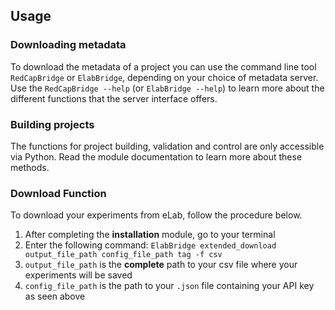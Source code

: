 ## Usage

### Downloading metadata

To download the metadata of a project you can use the command line tool `RedCapBridge` or `ElabBridge`, depending on your choice of metadata server. Use the `RedCapBridge --help` (or `ElabBridge --help`) to learn more about the different functions that the server interface offers.

### Building projects

The functions for project building, validation and control are only accessible via Python. Read the module documentation to learn more about these methods.

### Download Function

To download your experiments from eLab, follow the procedure below.

1. After completing the **installation** module, go to your terminal
2. Enter the following command:
`ElabBridge extended_download output_file_path config_file_path tag -f csv `
3. `output_file_path` is the **complete** path to your csv file where your experiments will be saved
4. `config_file_path` is the path to your `.json` file containing your API key as seen above
